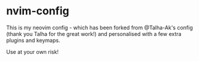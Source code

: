 # nvim-config

This is my neovim config - which has been forked from @Talha-Ak's config (thank you Talha for the great work!) and personalised with a few extra plugins and keymaps.

Use at your own risk!
